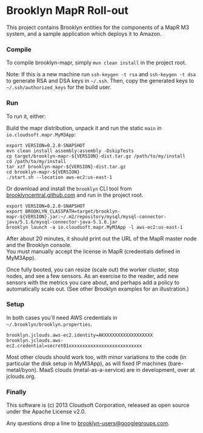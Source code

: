 
# Brooklyn MapR Roll-out

This project contains Brooklyn entities for the components of a MapR M3 system,
and a sample application which deploys it to Amazon.


### Compile

To compile brooklyn-mapr, simply `mvn clean install` in the project root.

Note: If this is a new machine run `ssh-keygen -t rsa` and `ssh-keygen -t dsa` to generate RSA and DSA keys in `~/.ssh`.
Then, copy the generated keys to `~/.ssh/authorized_keys` for the build user.

### Run

To run it, either:

Build the mapr distribution, unpack it and run the static `main` in `io.cloudsoft.mapr.MyM3App`:

    export VERSION=0.2.0-SNAPSHOT
    mvn clean install assembly:assembly -DskipTests
    cp target/brooklyn-mapr-${VERSION}-dist.tar.gz /path/to/my/install
    cd /path/to/my/install
    tar xzf brooklyn-mapr-${VERSION}-dist.tar.gz
    cd brooklyn-mapr-${VERSION}
    ./start.sh --location aws-ec2:us-east-1


Or download and install the `brooklyn` CLI tool from [brooklyncentral.github.com](http://brooklyncentral.github.com/) and run in the project root.

    export VERSION=0.2.0-SNAPSHOT
    export BROOKLYN_CLASSPATH=target/brooklyn-mapr-${VERSION}.jar:~/.m2/repository/mysql/mysql-connector-java/5.1.6/mysql-connector-java-5.1.6.jar
    brooklyn launch -a io.cloudsoft.mapr.MyM3App -l aws-ec2:us-east-1


After about 20 minutes, it should print out the URL of the MapR master node and the Brooklyn console.  
You must manually accept the license in MapR (credentials defined in MyM3App).

Once fully booted, you can resize (scale out) the worker cluster, stop nodes, and see a few sensors.
As an exercise to the reader, add new sensors with the metrics you care about, and perhaps add a
policy to automatically scale out.  (See other Brooklyn examples for an illustration.)


### Setup

In both cases you'll need AWS credentials in `~/.brooklyn/brooklyn.properties`.

    brooklyn.jclouds.aws-ec2.identity=AKXXXXXXXXXXXXXXXXXX
    brooklyn.jclouds.aws-ec2.credential=secret01xxxxxxxxxxxxxxxxxxxxxxxxxxx

Most other clouds should work too, with minor variations to the code (in particular the disk setup in MyM3App),
as will fixed IP machines (bare-metal/byon).  MaaS clouds (metal-as-a-service) are in development, over at jclouds.org.


### Finally

This software is (c) 2013 Cloudsoft Corporation, released as open source under the Apache License v2.0.

Any questions drop a line to [brooklyn-users@googlegroups.com](http://groups.google.com/group/brooklyn-users‎).
